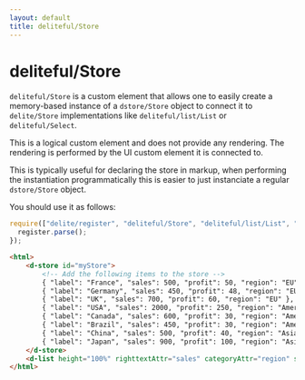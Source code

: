 ```yaml
---
layout: default
title: deliteful/Store
---
```


# deliteful/Store

`deliteful/Store` is a custom element that allows one to easily create a memory-based instance of a `dstore/Store`
object to connect it to `delite/Store` implementations like `deliteful/list/List` or `deliteful/Select`.
 
This is a logical custom element and does not provide any rendering. The rendering is performed by the UI custom element
it is connected to.

This is typically useful for declaring the store in markup, when performing the instantiation programmatically this is
easier to just instanciate a regular `dstore/Store` object.

You should use it as follows:

```js
require(["delite/register", "deliteful/Store", "deliteful/list/List", "requirejs-domready/domReady!"], function (register) {
  register.parse();
});
```

```html
<html>
    <d-store id="myStore">
        <!-- Add the following items to the store -->
        { "label": "France", "sales": 500, "profit": 50, "region": "EU" },
        { "label": "Germany", "sales": 450, "profit": 48, "region": "EU" },
        { "label": "UK", "sales": 700, "profit": 60, "region": "EU" },
        { "label": "USA", "sales": 2000, "profit": 250, "region": "America" },
        { "label": "Canada", "sales": 600, "profit": 30, "region": "America" },
        { "label": "Brazil", "sales": 450, "profit": 30, "region": "America" },
        { "label": "China", "sales": 500, "profit": 40, "region": "Asia" },
        { "label": "Japan", "sales": 900, "profit": 100, "region": "Asia" }
    </d-store>
    <d-list height="100%" righttextAttr="sales" categoryAttr="region" store="myStore"></d-list>
</html>
```

